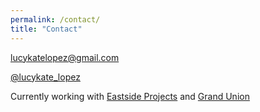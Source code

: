```yaml
---
permalink: /contact/
title: "Contact"
---
```

lucykatelopez@gmail.com

[@lucykate_lopez](https://www.instagram.com/lucykate_lopez/)

Currently working with [Eastside Projects](https://eastsideprojects.org) and [Grand Union](https://grand-union.org.uk)
